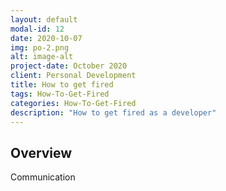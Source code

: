 ```yaml
---
layout: default
modal-id: 12
date: 2020-10-07
img: po-2.png
alt: image-alt
project-date: October 2020
client: Personal Development
title: How to get fired
tags: How-To-Get-Fired
categories: How-To-Get-Fired
description: "How to get fired as a developer"
---
```


## Overview

Communication